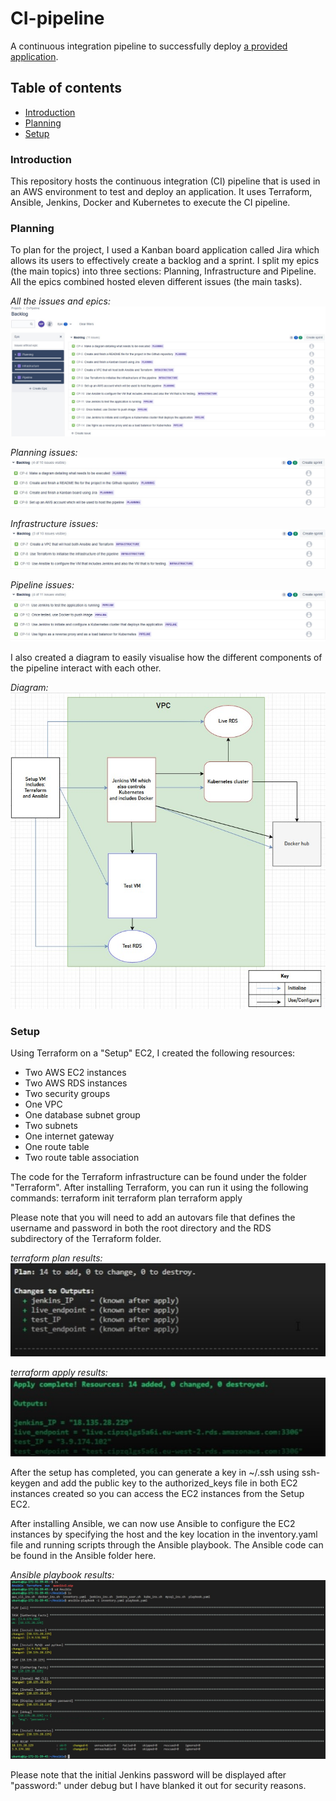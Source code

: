 # CI-pipeline
A continuous integration pipeline to successfully deploy [a provided application](https://gitlab.com/qacdevops/cne-sfia2-brief).

## Table of contents

* [Introduction](#Introduction)
* [Planning](#Planning)
* [Setup](#Setup)

### **Introduction**
This repository hosts the continuous integration (CI) pipeline that is used in an AWS environment to test and deploy an application. It uses Terraform, Ansible, Jenkins, Docker and Kubernetes to execute the CI pipeline.

### **Planning**
To plan for the project, I used a Kanban board application called Jira which allows its users to effectively create a backlog and a sprint. I split my epics (the main topics) into three sections: Planning, Infrastructure and Pipeline. All the epics combined hosted eleven different issues (the main tasks).

*All the issues and epics:*
![Jira backlog with all issues](Docs/jira_cip_all_2.jpg)

*Planning issues:*
![Jira backlog for planning epic](Docs/jira_cip_planning.jpg)

*Infrastructure issues:*
![Jira backlog for infrastructure epic](Docs/jira_cip_infrastructure.jpg)

*Pipeline issues:*
![Jira backlog pipeline epic](Docs/jira_cip_pipeline_2.jpg)

I also created a diagram to easily visualise how the different components of the pipeline interact with each other.

*Diagram:*
![Diagram showing how the pipeline comes together](Docs/outlook_diagram.jpg)

### **Setup**
Using Terraform on a "Setup" EC2, I created the following resources: 
* Two AWS EC2 instances
* Two AWS RDS instances
* Two security groups
* One VPC
* One database subnet group
* Two subnets
* One internet gateway
* One route table
* Two route table association

The code for the Terraform infrastructure can be found under the folder "Terraform". After installing Terraform, you can run it using the following commands:
terraform init
terraform plan
terraform apply

Please note that you will need to add an autovars file that defines the username and password in both the root directory and the RDS subdirectory of the Terraform folder.

*terraform plan results:*
![terraform plan results](Docs/terraform_plan.jpg)

*terraform apply results:*
![terraform apply results](Docs/terraform_apply.jpg)

After the setup has completed, you can generate a key in ~/.ssh using ssh-keygen and add the public key to the authorized_keys file in both EC2 instances created so you can access the EC2 instances from the Setup EC2.

After installing Ansible, we can now use Ansible to configure the EC2 instances by specifying the host and the key location in the inventory.yaml file and running scripts through the Ansible playbook. The Ansible code can be found in the Ansible folder here. 

*Ansible playbook results:*
![Ansible playbook results](Docs/ansible.jpg)

Please note that the initial Jenkins password will be displayed after "password:" under debug but I have blanked it out for security reasons.

